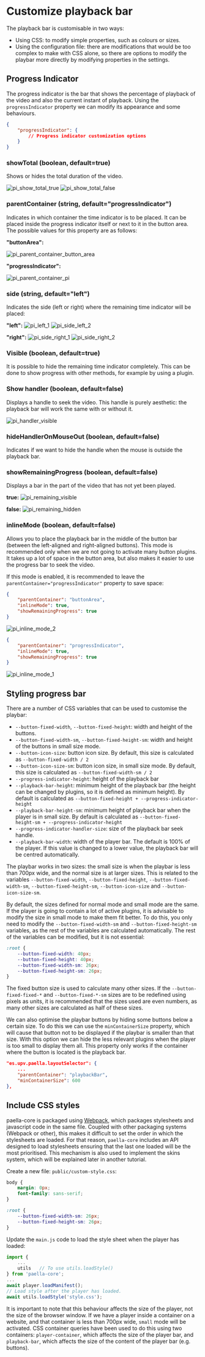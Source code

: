 # Customize playback bar

The playback bar is customisable in two ways:

- Using CSS: to modify simple properties, such as colours or sizes.
- Using the configuration file: there are modifications that would be too complex to make with CSS alone, so there are options to modify the playbar more directly by modifying properties in the settings.


## Progress Indicator

The progress indicator is the bar that shows the percentage of playback of the video and also the current instant of playback. Using the `progressIndicator` property we can modify its appearance and some behaviours.

```json
{
    "progressIndicator": {
        // Progress indicator customization options
    }
}
```

### showTotal (boolean, default=true)

Shows or hides the total duration of the video.

![pi_show_total_true](pi_show_total_true.jpg)
![pi_show_total_false](pi_show_total_false.jpg)

### parentContainer (string, default="progressIndicator")

Indicates in which container the time indicator is to be placed. It can be placed inside the progress indicator itself or next to it in the button area. The possible values for this property are as follows:

**"buttonArea":**

![pi_parent_container_button_area](pi_parent_container_button_area.jpg)

**"progressIndicator":**

![pi_parent_container_pi](pi_parent_container_pi.jpg)

### side (string, default="left")

Indicates the side (left or right) where the remaining time indicator will be placed:

**"left":**
![pi_left_1](pi_side_left_1.jpg)
![pi_side_left_2](pi_side_left_2.jpg)

**"right":**
![pi_side_right_1](pi_side_right_1.jpg)
![pi_side_right_2](pi_side_right_2.jpg)


### Visible (boolean, default=true)

It is possible to hide the remaining time indicator completely. This can be done to show progress with other methods, for example by using a plugin.

### Show handler (boolean, default=false)

Displays a handle to seek the video. This handle is purely aesthetic: the playback bar will work the same with or without it.

![pi_handler_visible](pi_handler_visible.jpg)

### hideHandlerOnMouseOut (boolean, default=false)

Indicates if we want to hide the handle when the mouse is outside the playback bar.


### showRemainingProgress (boolean, default=false)

Displays a bar in the part of the video that has not yet been played.

**true:**
![pi_remaining_visible](pi_remaining_visible.jpg)

**false:**
![pi_remaining_hidden](pi_remaining_hidden.jpg)


### inlineMode (boolean, default=false)

Allows you to place the playback bar in the middle of the button bar (between the left-aligned and right-aligned buttons). This mode is recommended only when we are not going to activate many button plugins. It takes up a lot of space in the button area, but also makes it easier to use the progress bar to seek the video.

If this mode is enabled, it is recommended to leave the `parentContainer="progressIndicator"` property to save space:

```json
{
    "parentContainer": "buttonArea",
    "inlineMode": true,
    "showRemainingProgress": true
}
```

![pi_inline_mode_2](pi_inline_mode_2.jpg)

```json
{
    "parentContainer": "progressIndicator",
    "inlineMode": true,
    "showRemainingProgress": true
}
```
![pi_inline_mode_1](pi_inline_mode_1.jpg)


## Styling progress bar

There are a number of CSS variables that can be used to customise the playbar:

- `--button-fixed-width`, `--button-fixed-height`: width and height of the buttons.
- `--button-fixed-width-sm`, `--button-fixed-height-sm`: width and height of the buttons in small size mode.
- `--button-icon-size`: button icon size. By default, this size is calculated as `--button-fixed-width / 2`
- `--button-icon-size-sm`: button icon size, in small size mode. By default, this size is calculated as `--button-fixed-width-sm / 2`
- `--progress-indicator-height`: height of the playback bar
- `--playback-bar-height`: minimum height of the playback bar (the height can be changed by plugins, so it is defined as minimum height). By default is calculated as `--button-fixed-height + --progress-indicator-height`
- `--playback-bar-height-sm`: minimum height of playback bar when the player is in small size. By default is calculated as `--button-fixed-height-sm + --progress-indicator-height`
- `--progress-indicator-handler-size`: size of the playback bar seek handle.
- `--playback-bar-width`: width of the player bar. The default is 100% of the player. If this value is changed to a lower value, the playback bar will be centred automatically.

The playbar works in two sizes: the small size is when the playbar is less than 700px wide, and the normal size is at larger sizes. This is related to the variables `--button-fixed-width`, `--button-fixed-height`, `--button-fixed-width-sm`, `--button-fixed-height-sm`, `--button-icon-size` and `--button-icon-size-sm`.

By default, the sizes defined for normal mode and small mode are the same. If the player is going to contain a lot of active plugins, it is advisable to modify the size in small mode to make them fit better. To do this, you only need to modify the `--button-fixed-width-sm` and `--button-fixed-height-sm` variables, as the rest of the variables are calculated automatically. The rest of the variables can be modified, but it is not essential:

```css
:root {
    --button-fixed-width: 40px;
    --button-fixed-height: 40px;
    --button-fixed-width-sm: 26px;
    --button-fixed-height-sm: 26px;
}
```

The fixed button size is used to calculate many other sizes. If the `--button-fixed-fixed-*` and `--button-fixed-*-sm` sizes are to be redefined using pixels as units, it is recommended that the sizes used are even numbers, as many other sizes are calculated as half of these sizes.

We can also optimise the playbar buttons by hiding some buttons below a certain size. To do this we can use the `minContainerSize` property, which will cause that button not to be displayed if the playbar is smaller than that size. With this option we can hide the less relevant plugins when the player is too small to display them all. This property only works if the container where the button is located is the playback bar.

```json
"es.upv.paella.layoutSelector": {
    ...
    "parentContainer": "playbackBar",
    "minContainerSize": 600
},
```

## Include CSS styles

paella-core is packaged using [Webpack](https://webpack.js.org), which packages stylesheets and javascript code in the same file. Coupled with other packaging systems (Webpack or other), this makes it difficult to set the order in which the stylesheets are loaded. For that reason, `paella-core` includes an API designed to load stylesheets ensuring that the last one loaded will be the most prioritised. This mechanism is also used to implement the skins system, which will be explained later in another tutorial.

Create a new file: `public/custom-style.css`:

```css
body {
    margin: 0px;
    font-family: sans-serif;
}

:root {
    --button-fixed-width-sm: 26px;
    --button-fixed-height-sm: 26px;
}
```

Update the `main.js` code to load the style sheet when the player has loaded:

```js
import {
    ...
    utils   // To use utils.loadStyle()
} from 'paella-core';
...
await player.loadManifest();
// Load style after the player has loaded.
await utils.loadStyle('style.css');
```

It is important to note that this behaviour affects the size of the player, not the size of the browser window. If we have a player inside a container on a website, and that container is less than 700px wide, `small` mode will be activated. CSS container queries have been used to do this using two containers: `player-container`, which affects the size of the player bar, and `playback-bar`, which affects the size of the content of the player bar (e.g. buttons).


